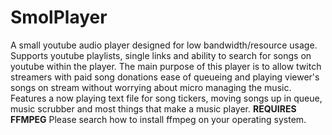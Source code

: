# SmolPlayer
A small youtube audio player designed for low bandwidth/resource usage. Supports youtube playlists, single links and ability to search for songs on youtube within the player. The main purpose of this player is to allow twitch streamers with paid song donations ease of queueing and playing viewer's songs on stream without worrying about micro managing the music. Features a now playing text file for song tickers, moving songs up in queue, music scrubber and most things that make a music player.
**REQUIRES FFMPEG**
Please search how to install ffmpeg on your operating system.
